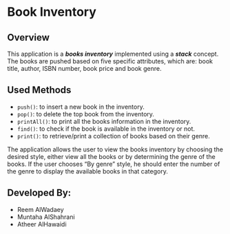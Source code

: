 # Book Inventory

## Overview

This application is a ***books inventory*** implemented using a ***stack*** concept. The books are pushed based on five specific attributes, which are: book title, author, ISBN number, book price and book genre.

## Used Methods

- `push()`: to insert a new book in the inventory.
- `pop()`: to delete the top book from the inventory.
- `printAll()`: to print all the books information in the inventory.
- `find()`: to check if the book is available in the inventory or not.
- `print()`: to retrieve/print a collection of books based on their genre.

The application allows the user to view the books inventory by choosing the desired style, either view all the books or by determining the genre of the books. If the user chooses “By genre” style, he should enter the number of the genre to display the available books in that category.

## Developed By:
- Reem AlWadaey
- Muntaha AlShahrani
- Atheer AlHawaidi
